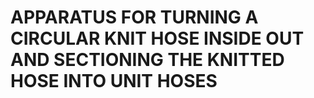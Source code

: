 # APPARATUS FOR TURNING A CIRCULAR KNIT HOSE INSIDE OUT AND SECTIONING THE KNITTED HOSE INTO UNIT HOSES